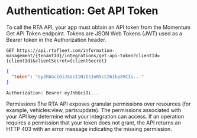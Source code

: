 # Authentication: Get API Token

To call the RTA API, your app must obtain an API token from the Momentum Get API Token endpoint. Tokens are JSON Web Tokens (JWT) used as a Bearer token in the Authorization header.

```http
GET https://api.rtafleet.com/information-management/{tenantId}/integrations/get-api-token?clientId={clientId}&clientSecret={clientSecret}
```

```json
{
  "token": "eyJhbGciOiJSUzI1NiIsInR5cCI6IkpXVCIs..."
}
```

```http
Authorization: Bearer eyJhbGciOi...
```


Permissions
The RTA API exposes granular permissions over resources (for example, vehicles:view, parts:update). The permissions associated with your API key determine what your integration can access. If an operation requires a permission that your token does not grant, the API returns an HTTP 403 with an error message indicating the missing permission.
